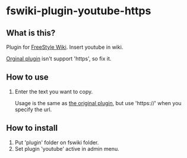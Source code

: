 # fswiki-plugin-youtube-https

## What is this?

Plugin for [FreeStyle Wiki](http://fswiki.osdn.jp/cgi-bin/wiki.cgi). Insert youtube in wiki.

[Orginal plugin][orginal_plugin] isn't support 'https', so fix it.

## How to use

1. Enter the text you want to copy.

   Usage is the same as [the original plugin][orginal_plugin], but use 'https://' when you specify the url.


## How to install

1. Put 'plugin' folder on fswiki folder.
2. Set plugin 'youtube' active in admin menu.


[orginal_plugin]: http://fswiki.osdn.jp/cgi-bin/wiki.cgi?page=BugTrack%2Dplugin%2F300
